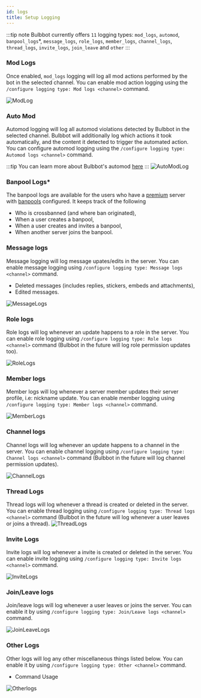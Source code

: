 ```yaml
---
id: logs
title: Setup Logging
---
```



:::tip note
Bulbbot currently offers `11` logging types: `mod_logs`, `automod`, `banpool_logs`*, `message_logs`, `role_logs`, `member_logs`, `channel_logs`, `thread_logs`, `invite_logs`, `join_leave` and `other`
:::

### Mod Logs
Once enabled, `mod_logs` logging will log all mod actions performed by the bot in the selected channel. You can enable mod action logging using the `/configure logging type: Mod logs <channel>` command.


![ModLog](./assets/Configuration/Mod_Logs.png)

### Auto Mod
Automod logging will log all automod violations detected by Bulbbot in the selected channel. Bulbbot will additionally log which actions 
it took automatically, and the content it detected to trigger the automated action. You can configure automod logging using the `/configure logging type: Automod logs <channel>` command.

:::tip
You can learn more about Bulbbot's automod [here](automod.md)
:::
![AutoModLog](./assets/Configuration/Automod.png)


### Banpool Logs*
The banpool logs are available for the users who have a [premium](about-premium.md) server with [banpools](banpools.md) configured. It keeps track of the following
- Who is crossbanned (and where ban originated),
- When a user creates a banpool,
- When a user creates and invites a banpool,
- When another server joins the banpool.

### Message logs
Message logging will log message upates/edits in the server. You can enable message logging using `/configure logging type: Message logs <channel>` command.
- Deleted messages (includes replies, stickers, embeds and attachments),
- Edited messages.

![MessageLogs](./assets/Configuration/Message_Logs.png)

### Role logs 
Role logs will log whenever an update happens to a role in the server. You can enable role logging using `/configure logging type: Role logs <channel>` command (Bulbbot in the future will log role permission updates too).

![RoleLogs](./assets/Configuration/Role_Logs.png)

### Member logs
Member logs will log whenever a server member updates their server profile, i.e: nickname update. You can enable member logging using `/configure logging type: Member logs <channel>` command. 

![MemberLogs](./assets/Configuration/Member_Logs.png)

### Channel logs 
Channel logs will log whenever an update happens to a channel in the server. You can enable channel logging using `/configure logging type: Channel logs <channel>` command (Bulbbot in the future will log channel permission updates).

![ChannelLogs](./assets/Configuration/Channel_Logs.png)

### Thread Logs
Thread logs will log whenever a thread is created or deleted in the server. You can enable thread logging using `/configure logging type: Thread logs <channel>` command (Bulbbot in the future will log whenever a user leaves or joins a thread).
![ThreadLogs](./assets/Configuration/Thread_Logs.png)

### Invite Logs
Invite logs will log whenever a invite is created or deleted in the server. You can enable invite logging using `/configure logging type: Invite logs <channel>` command.

![InviteLogs](./assets/Configuration/Invite_Logs.png)

### Join/Leave logs
Join/leave logs will log whenever a user leaves or joins the server. You can enable it by using `/configure logging type: Join/Leave logs <channel>` command.

![JoinLeaveLogs](./assets/Configuration/Join_Leave_Logs.png)

### Other Logs
Other logs will log any other miscellaneous things listed below. You can enable it by using `/configure logging type: Other <channel>` command.
- Command Usage

![Otherlogs](./assets/Configuration/Other_Logs.png)
